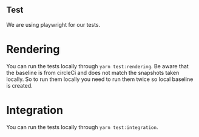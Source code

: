 ## Test

We are using playwright for our tests.

# Rendering

You can run the tests locally through `yarn test:rendering`. Be aware that the baseline is from circleCi and does not match the snapshots taken locally. So to run them locally you need to run them twice so local baseline is created.

# Integration

You can run the tests locally through `yarn test:integration`.
